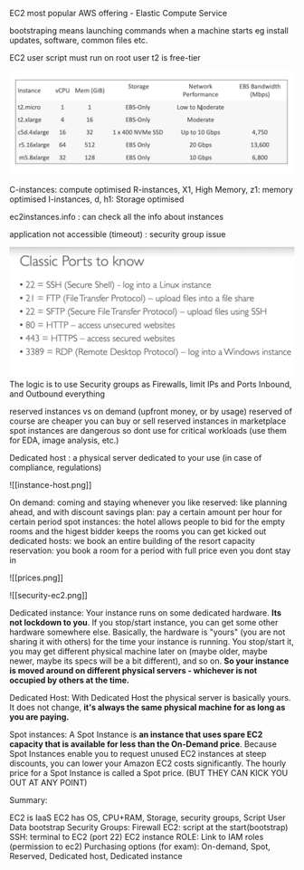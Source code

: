 EC2 most popular AWS offering - Elastic Compute Service

bootstraping means launching commands when a machine starts
eg install updates, software, common files etc.

EC2 user script must run on root user
t2 is free-tier


![](ec2-instances.png)

C-instances: compute optimised
R-instances, X1, High Memory, z1: memory optimised
I-instances, d, h1: Storage optimised

ec2instances.info : can check all the info about instances

application not accessible (timeout) : security group issue


![](ports.png)
The logic is to use Security groups as Firewalls, limit IPs and Ports Inbound, and Outbound everything

reserved instances vs on demand (upfront money, or by usage)
reserved of course are cheaper
you can buy or sell reserved instances in marketplace
spot instances are dangerous so dont use for critical workloads (use them for EDA, image analysis, etc.)

Dedicated host : a physical server dedicated to your use (in case of compliance, regulations)

![[instance-host.png]]


On demand: coming and staying whenever you like
reserved: like planning ahead, and with discount
savings plan: pay a certain amount per hour for certain period
spot instances: the hotel allows people to bid for the empty rooms and the higest bidder keeps the rooms you can get kicked out
dedicated hosts: we book an entire building of the resort
capacity reservation: you book a room for a period with full price even you dont stay in


![[prices.png]]

![[security-ec2.png]]




Dedicated instance:
Your instance runs on some dedicated hardware. **Its not lockdown to you**. If you stop/start instance, you can get some other hardware somewhere else. Basically, the hardware is "yours" (you are not sharing it with others) for the time your instance is running. You stop/start it, you may get different physical machine later on (maybe older, maybe newer, maybe its specs will be a bit different), and so on. **So your instance is moved around on different physical servers - whichever is not occupied by others at the time.**

Dedicated Host:
With Dedicated Host the physical server is basically yours. It does not change, **it's always the same physical machine for as long as you are paying.**

Spot instances:
A Spot Instance is **an instance that uses spare EC2 capacity that is available for less than the On-Demand price**. Because Spot Instances enable you to request unused EC2 instances at steep discounts, you can lower your Amazon EC2 costs significantly. The hourly price for a Spot Instance is called a Spot price. (BUT THEY CAN KICK YOU OUT AT ANY POINT)

Summary:

EC2 is IaaS
EC2 has OS, CPU+RAM, Storage, security groups, Script User Data bootstrap
Security Groups: Firewall
EC2: script at the start(bootstrap)
SSH: terminal to EC2 (port 22)
EC2 instance ROLE: Link to IAM roles (permission to ec2)
Purchasing options (for exam): On-demand, Spot, Reserved, Dedicated host, Dedicated instance